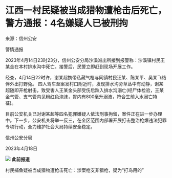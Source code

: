 # 江西一村民疑被当成猎物遭枪击后死亡，警方通报：4名嫌疑人已被刑拘

来源：信州公安

警情通报

2023年4月14日23时23分，信州公安分局沙溪派出所接到报警称：沙溪镇村民王某金在本村排水沟中死亡。接警后，民警立即赶到现场开展工作。

经查，4月14日22时许，谢某超携带私藏气枪与同镇村民汪某、陈某平、吴某飞结伴外出打野兔。
四人驾车至案发村口附近时，发现排水沟旁草丛中有动静，谢某超随即开枪射击，致受害人王某金头部受伤后跌入排水沟溺亡(经尸体检验，王某金气管、支气管内见粉红色泡沫，胃内有800毫升溺液，符合生前入水溺亡特征)。

目前公安机关已对谢某超等四名犯罪嫌疑人依法刑事拘留，案件正在进一步办理中。下一步，公安机关将举一反三，在全区范围内部署开展打击整治枪爆违法犯罪专项行动，全力维护社会大局持续安全稳定。

信州公安分局

2023年4月18日

![](https://inews.gtimg.com/om_bt/Ox7_8CUMgyFXXCO2wEj3Rdzb57gffbC2jJUhI_CCq-MyUAA/1000)
**此前报道**

村民捕鱼疑被当成猎物遭枪击死亡：涉案枪支非猎枪，疑为“打鸟用的”

